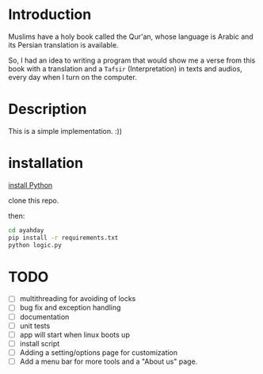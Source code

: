 # Introduction

Muslims have a holy book called the Qur'an, whose language is Arabic and its Persian translation is available.

So, I had an idea to writing a program that would show me a verse from this book with a translation and a `Tafsir` (Interpretation) in texts and audios, every day when I turn on the computer.

# Description

This is a simple implementation. :))

# installation

[install Python](https://realpython.com/installing-python/)

clone this repo.

then:

```bash
cd ayahday
pip install -r requirements.txt
python logic.py
```

# TODO

* [ ] multithreading for avoiding of locks
* [ ] bug fix and exception handling
* [ ] documentation
* [ ] unit tests
* [ ] app will start when linux boots up
* [ ] install script
* [ ] Adding a setting/options page for customization
* [ ] Add a menu bar for more tools and a "About us" page.
